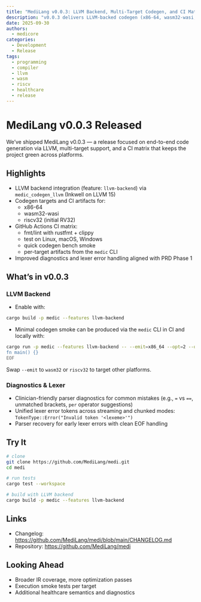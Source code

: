 ```yaml
---
title: "MediLang v0.0.3: LLVM Backend, Multi-Target Codegen, and CI Matrix"
description: "v0.0.3 delivers LLVM-backed codegen (x86-64, wasm32-wasi, riscv32), clinician-friendly diagnostics, and a robust CI matrix with per-target artifacts."
date: 2025-09-30
authors:
  - medicore
categories:
  - Development
  - Release
tags:
  - programming
  - compiler
  - llvm
  - wasm
  - riscv
  - healthcare
  - release
---
```


# MediLang v0.0.3 Released

We’ve shipped MediLang v0.0.3 — a release focused on end-to-end code generation via LLVM, multi-target support, and a CI matrix that keeps the project green across platforms.

## Highlights

- LLVM backend integration (feature: `llvm-backend`) via `medic_codegen_llvm` (Inkwell on LLVM 15)
- Codegen targets and CI artifacts for:
  - x86-64
  - wasm32-wasi
  - riscv32 (initial RV32)
- GitHub Actions CI matrix:
  - fmt/lint with rustfmt + clippy
  - test on Linux, macOS, Windows
  - quick codegen bench smoke
  - per-target artifacts from the `medic` CLI
- Improved diagnostics and lexer error handling aligned with PRD Phase 1

## What’s in v0.0.3

### LLVM Backend
- Enable with:

```bash
cargo build -p medic --features llvm-backend
```

- Minimal codegen smoke can be produced via the `medic` CLI in CI and locally with:

```bash
cargo run -p medic --features llvm-backend -- --emit=x86_64 --opt=2 --out out.o << 'EOF'
fn main() {}
EOF
```

Swap `--emit` to `wasm32` or `riscv32` to target other platforms.

### Diagnostics & Lexer
- Clinician-friendly parser diagnostics for common mistakes (e.g., `=` vs `==`, unmatched brackets, `per` operator suggestions)
- Unified lexer error tokens across streaming and chunked modes: `TokenType::Error("Invalid token '<lexeme>'")`
- Parser recovery for early lexer errors with clean EOF handling

## Try It

```bash
# clone
git clone https://github.com/MediLang/medi.git
cd medi

# run tests
cargo test --workspace

# build with LLVM backend
cargo build -p medic --features llvm-backend
```

## Links

- Changelog: https://github.com/MediLang/medi/blob/main/CHANGELOG.md
- Repository: https://github.com/MediLang/medi

## Looking Ahead

- Broader IR coverage, more optimization passes
- Execution smoke tests per target
- Additional healthcare semantics and diagnostics
